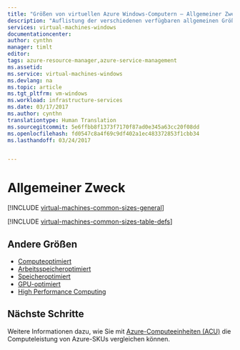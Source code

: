 ```yaml
---
title: "Größen von virtuellen Azure Windows-Computern – Allgemeiner Zweck | Microsoft-Dokumentation"
description: "Auflistung der verschiedenen verfügbaren allgemeinen Größen für virtuelle Windows-Computer in Azure."
services: virtual-machines-windows
documentationcenter: 
author: cynthn
manager: timlt
editor: 
tags: azure-resource-manager,azure-service-management
ms.assetid: 
ms.service: virtual-machines-windows
ms.devlang: na
ms.topic: article
ms.tgt_pltfrm: vm-windows
ms.workload: infrastructure-services
ms.date: 03/17/2017
ms.author: cynthn
translationtype: Human Translation
ms.sourcegitcommit: 5e6ffbb8f1373f7170f87ad0e345a63cc20f08dd
ms.openlocfilehash: fd0547c8a4f69c9df402a1ec483372853f1cbb34
ms.lasthandoff: 03/24/2017


---
```


# <a name="general-purpose"></a>Allgemeiner Zweck


[!INCLUDE [virtual-machines-common-sizes-general](../../includes/virtual-machines-common-sizes-general.md)]


[!INCLUDE [virtual-machines-common-sizes-table-defs](../../includes/virtual-machines-common-sizes-table-defs.md)]


## <a name="other-sizes"></a>Andere Größen
- [Computeoptimiert](virtual-machines-windows-sizes-compute.md)
- [Arbeitsspeicheroptimiert](virtual-machines-windows-sizes-memory.md)
- [Speicheroptimiert](virtual-machines-windows-sizes-storage.md)
- [GPU-optimiert](virtual-machines-windows-sizes-gpu.md)
- [High Performance Computing](virtual-machines-windows-sizes-hpc.md)

## <a name="next-steps"></a>Nächste Schritte
Weitere Informationen dazu, wie Sie mit [Azure-Computeeinheiten (ACU)](virtual-machines-windows-acu.md) die Computeleistung von Azure-SKUs vergleichen können.
